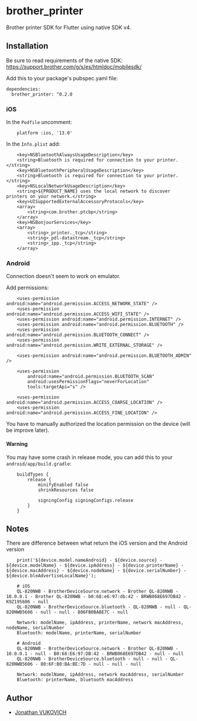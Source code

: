 # brother_printer

Brother printer SDK for Flutter using native SDK v4.

## Installation

Be sure to read requirements of the native SDK:
https://support.brother.com/g/s/es/htmldoc/mobilesdk/

Add this to your package's pubspec.yaml file:

```
dependencies:
  brother_printer: ^0.2.0
```

### iOS

In the `Podfile` uncomment:

```
    platform :ios, '13.0'
```

In the `Info.plist` add:

```
    <key>NSBluetoothAlwaysUsageDescription</key>
    <string>Bluetooth is required for connection to your printer.</string>
    <key>NSBluetoothPeripheralUsageDescription</key>
    <string>Bluetooth is required for connection to your printer.</string>
    <key>NSLocalNetworkUsageDescription</key>
    <string>${PRODUCT_NAME} uses the local network to discover printers on your network.</string>
    <key>UISupportedExternalAccessoryProtocols</key>
    <array>
        <string>com.brother.ptcbp</string>
    </array>
    <key>NSBonjourServices</key>
    <array>
        <string>_printer._tcp</string>
        <string>_pdl-datastream._tcp</string>
        <string>_ipp._tcp</string>
    </array>
```

### Android

Connection doesn't seem to work on emulator.

Add permissions:

```
    <uses-permission android:name="android.permission.ACCESS_NETWORK_STATE" />
    <uses-permission android:name="android.permission.ACCESS_WIFI_STATE" />
    <uses-permission android:name="android.permission.INTERNET" />
    <uses-permission android:name="android.permission.BLUETOOTH" />
    <uses-permission android:name="android.permission.BLUETOOTH_CONNECT" />
    <uses-permission android:name="android.permission.WRITE_EXTERNAL_STORAGE" />

    <uses-permission android:name="android.permission.BLUETOOTH_ADMIN" />

    <uses-permission
        android:name="android.permission.BLUETOOTH_SCAN"
        android:usesPermissionFlags="neverForLocation"
        tools:targetApi="s" />

    <uses-permission android:name="android.permission.ACCESS_COARSE_LOCATION" />
    <uses-permission android:name="android.permission.ACCESS_FINE_LOCATION" />
```

You have to manually authorized the location permission on the device (will be improve later).

#### Warning

You may have some crash in release mode, you can add this to your `android/app/build.gradle`:

```
    buildTypes {
        release {
            minifyEnabled false
            shrinkResources false

            signingConfig signingConfigs.release
        }
    }
```


## Notes

There are difference between what return the iOS version and the Android version

```
    print('${device.model.nameAndroid} - ${device.source} - ${device.modelName} - ${device.ipAddress} - ${device.printerName} - ${device.macAddress} - ${device.nodeName} - ${device.serialNumber} - ${device.bleAdvertiseLocalName}');

    # iOS
    QL-820NWB - BrotherDeviceSource.network - Brother QL-820NWB - 10.0.0.1 - Brother QL-820NWB - b0:68:e6:97:db:42 - BRWB068E697DB42 - K9Z195606 - null
    QL-820NWB - BrotherDeviceSource.bluetooth - QL-820NWB - null - QL-820NWB5606 - null - null - 806FB0BABE7C - null

    Network: modelName, ipAddress, printerName, network macAddress, nodeName, serialNumber
    Bluetooth: modelName, printerName, serialNumber

    # Android
    QL-820NWB - BrotherDeviceSource.network - Brother QL-820NWB - 10.0.0.1 - null - B0:68:E6:97:DB:42 - BRWB068E697DB42 - null - null
    QL-820NWB - BrotherDeviceSource.bluetooth - null - null - QL-820NWB5606 - 80:6F:B0:BA:BE:7D - null - null - null

    Network: modelName, ipAddress, network macAddress, serialNumber
    Bluetooth: printerName, bluetooth macAddress
```

## Author

- [Jonathan VUKOVICH](https://github.com/johnvuko)

